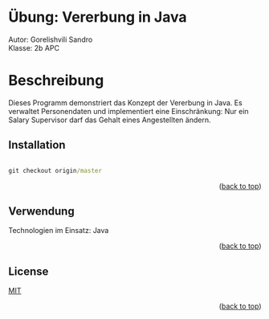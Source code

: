 # Übung: Vererbung in Java

Autor: Gorelishvili Sandro <br>
Klasse: 2b APC

# Beschreibung

Dieses Programm demonstriert das Konzept der Vererbung in Java. Es verwaltet Personendaten und implementiert eine Einschränkung: Nur ein Salary Supervisor darf das Gehalt eines Angestellten ändern.

## Installation

```cmd

git checkout origin/master

```
<p align="right">(<a href="#readme-top">back to top</a>)</p>

## Verwendung
Technologien im Einsatz: Java

<p align="right">(<a href="#readme-top">back to top</a>)</p>

## License

[MIT](https://choosealicense.com/licenses/mit/)
<p align="right">(<a href="#readme-top">back to top</a>)</p>

[product-screenshot]:code.png
